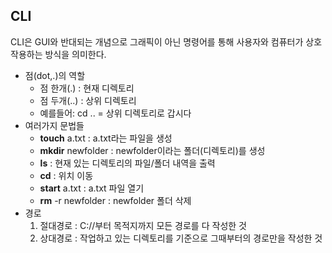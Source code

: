 ## CLI
CLI은 GUI와 반대되는 개념으로 그래픽이 아닌 명령어를 통해 사용자와 컴퓨터가 상호작용하는 방식을 의미한다.

- 점(dot,.)의 역할
  - 점 한개(.) : 현재 디렉토리
  - 점 두개(..) : 상위 디렉토리
  - 예를들어: cd .. = 상위 디렉토리로 갑시다
- 여러가지 문법들
  - **touch** a.txt : a.txt라는 파일을 생성
  - **mkdir** newfolder : newfolder이라는 폴더(디렉토리)를 생성
  - **ls** : 현재 있는 디렉토리의 파일/폴더 내역을 출력
  - **cd** : 위치 이동
  - **start** a.txt : a.txt 파일 열기
  - **rm** -r newfolder : newfolder 폴더 삭제
- 경로
  1. 절대경로 : C://부터 목적지까지 모든 경로를 다 작성한 것
  2. 상대경로 : 작업하고 있는 디렉토리를 기준으로 그때부터의 경로만을 작성한 것